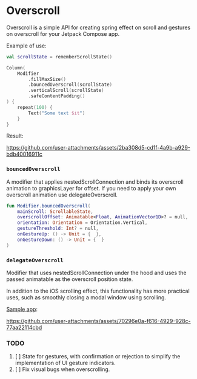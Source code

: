 # Overscroll

Overscroll is a simple API for creating spring effect on scroll and gestures on overscroll for your Jetpack Compose app.

Example of use: 
```Kotlin
val scrollState = rememberScrollState()

Column(
    Modifier
        .fillMaxSize()
        .bouncedOverscroll(scrollState)
        .verticalScroll(scrollState)
        .safeContentPadding()
) {
    repeat(100) {
        Text("Some text $it")
    }
}
```

Result: 

https://github.com/user-attachments/assets/2ba308d5-cd1f-4a9b-a929-bdb40016911c

### `bouncedOverscroll`

A modifier that applies nestedScrollConnection and binds its overscroll animation to graphicsLayer for offset.
If you need to apply your own overscroll animation use delegateOverscroll.

``` Kotlin
fun Modifier.bouncedOverscroll(
    mainScroll: ScrollableState,
    overscrollOffset: Animatable<Float, AnimationVector1D>? = null,
    orientation: Orientation = Orientation.Vertical,
    gestureThreshold: Int? = null,
    onGestureUp: () -> Unit = {  },
    onGestureDown: () -> Unit = {  }
)
```

### `delegateOverscroll`

Modifier that uses nestedScrollConnection under the hood and uses the passed animatable as the overscroll position state.

In addition to the iOS scrolling effect, this functionality has more practical uses, such as smoothly closing a modal window using scrolling.

[Sample app](https://github.com/SomnioNocte/overscroll/blob/master/app/src/main/java/com/somnio_nocte/overscroll/MainActivity.kt):

https://github.com/user-attachments/assets/70296e0a-f616-4929-928c-77aa22114cbd

### TODO

1. [ ] State for gestures, with confirmation or rejection to simplify the implementation of UI gesture indicators.
2. [ ] Fix visual bugs when overscrolling.
